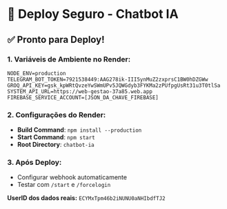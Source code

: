 # 🚀 Deploy Seguro - Chatbot IA

## ✅ **Pronto para Deploy!**

### **1. Variáveis de Ambiente no Render:**

```env
NODE_ENV=production
TELEGRAM_BOT_TOKEN=7921538449:AAG278ik-III5ynMuZ2zxprsC1BW0hDZGWw
GROQ_API_KEY=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
SYSTEM_API_URL=https://web-gestao-37a85.web.app
FIREBASE_SERVICE_ACCOUNT=[JSON_DA_CHAVE_FIREBASE]
```

### **2. Configurações do Render:**
- **Build Command**: `npm install --production`
- **Start Command**: `npm start`
- **Root Directory**: `chatbot-ia`

### **3. Após Deploy:**
- Configurar webhook automaticamente
- Testar com `/start` e `/forcelogin`

**UserID dos dados reais:** `ECYMxTpm46b2iNUNU0aNHIbdfTJ2`